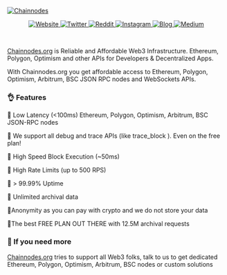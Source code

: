<a href="https://discord.gg/vapor">
	
![Chainnodes](https://crypto-bot-main.fra1.digitaloceanspaces.com/chainnodes/design/chainnodes_banner_light_0.png)
</a>

<p align="center">
    <a href="https://www.chainnodes.org/blog">
        <img src="https://img.shields.io/badge/website-chainnodes-neongreen.svg" alt="Website">
    </a>
    <a href="https://twitter.com/chainnodes">
        <img src="https://img.shields.io/badge/twitter-chainnodes-blue.svg" alt="Twitter">
    </a>
    <a href="https://www.reddit.com/r/chainnodes/">
        <img src="https://img.shields.io/badge/reddit-chainnodes-yellow" alt="Reddit">
    </a>
    <a href="https://www.instagram.com/chainnodes">
        <img src="https://img.shields.io/badge/instagram-chainnodes-pink" alt="Instagram">
    </a>
        <a href="https://www.chainnodes.org/blog">
        <img src="https://img.shields.io/badge/blog-chainnodes-white.svg" alt="Blog">
    </a>
        <a href="https://medium.com/@chainnodes">
        <img src="https://img.shields.io/badge/medium-chainnodes-lightgreen.svg" alt="Medium">
    </a>
</p>

<br>

[Chainnodes.org](https://www.chainnodes.org) is Reliable and Affordable Web3 Infrastructure. Ethereum, Polygon, Optimism and other APIs for Developers & Decentralized Apps.

With Chainnodes.org you get affordable access to Ethereum, Polygon, Optimism, Arbitrum, BSC JSON RPC nodes and WebSockets APIs.

### 👌 Features

🔵 Low Latency (<100ms) Ethereum, Polygon, Optimism, Arbitrum, BSC JSON-RPC nodes

🔵 We support all debug and trace APIs (like  trace_block ). Even on the free plan!

🔵 High Speed Block Execution (~50ms)

🔵 High Rate Limits (up to 500 RPS)

🔵 >  99.99% Uptime

🔵 Unlimited archival data

🔵Anonymity as you can pay with crypto and we do not store your data
 
🔵The best FREE PLAN OUT THERE with 12.5M archival requests

### 🚀 If you need more

[Chainnodes.org](https://www.chainnodes.org) tries to support all Web3 folks, talk to us to get dedicated Ethereum, Polygon, Optimism, Arbitrum, BSC nodes or custom solutions

